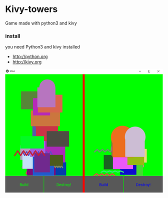 # Kivy-towers
Game made with python3 and kivy

### install

you need Python3 and kivy  installed 
  * http://python.org
  * http://kivy.org 
  
  
  ![Screenshot1.png](Screenshot1.png)
